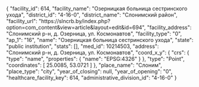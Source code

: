 {
    "facility_id": 614,
    "facility_name": "Озерницкая больница сестринского ухода",
    "district_id": "4-16-0",
    "district_name": "Слонимский район",
    "facility_url": "https:\/\/slncrb.by\/index.php?option=com_content&view=article&layout=edit&id=694",
    "facility_address": "Слонимский р-н, д. Озерница, ул. Космонавтов",
    "facility_type": "0",
    "ap_1": "16",
    "name": "Озерницкая больница сестринского ухода",
    "state": "public institution",
    "stats": [],
    "med_id": 10214503,
    "address": "Слонимский р-н, д. Озерница, ул. Космонавтов",
    "coord_x_y": {
        "crs": {
            "type": "name",
            "properties": {
                "name": "EPSG:4326"
            }
        },
        "type": "Point",
        "coordinates": [
            25.0085,
            53.0721
        ]
    },
    "place_name": "Слоним",
    "place_type": "city",
    "year_of_closing": null,
    "year_of_opening": "0",
    "healthcare_facility_key": 614,
    "administrative_division_id": "4-16-0"
}